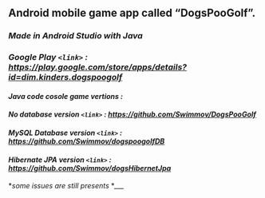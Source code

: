 ## Android mobile game app called “DogsPooGolf”. 
### *Made in Android Studio with Java*
### *Google Play `<link>` : <https://play.google.com/store/apps/details?id=dim.kinders.dogspoogolf>*

#### *Java code cosole game vertions :*
#### *No database version `<link>` : <https://github.com/Swimmov/DogsPooGolf>*
#### *MySQL Database version `<link>` : <https://github.com/Swimmov/dogspoogolfDB>*
#### *Hibernate JPA version `<link>` : <https://github.com/Swimmov/dogsHibernetJpa>*


 \**some issues are still presents*
 \**___*
